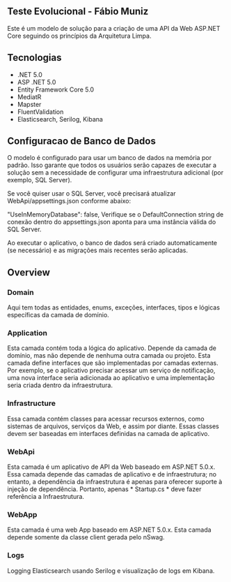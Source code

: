 ## Teste Evolucional - Fábio Muniz

Este é um modelo de solução para a criação de uma API da Web ASP.NET Core seguindo os princípios da Arquitetura Limpa.

## Tecnologias
* .NET 5.0
* ASP .NET 5.0
* Entity Framework Core 5.0
* MediatR
* Mapster
* FluentValidation
* Elasticsearch, Serilog, Kibana

## Configuracao de Banco de Dados

O modelo é configurado para usar um banco de dados na memória por padrão. 
Isso garante que todos os usuários serão capazes de executar a solução sem a necessidade de configurar uma infraestrutura adicional (por exemplo, SQL Server).

Se você quiser usar o SQL Server, você precisará atualizar WebApi/appsettings.json conforme abaixo:

  "UseInMemoryDatabase": false,
Verifique se o DefaultConnection string de conexão dentro do appsettings.json aponta para uma instância válida do SQL Server.

Ao executar o aplicativo, o banco de dados será criado automaticamente (se necessário) e as migrações mais recentes serão aplicadas.

## Overview

### Domain

Aqui tem todas as entidades, enums, exceções, interfaces, tipos e lógicas específicas da camada de domínio.

### Application

Esta camada contém toda a lógica do aplicativo. Depende da camada de domínio, mas não depende de nenhuma outra camada ou projeto. Esta camada define interfaces que são implementadas por camadas externas. Por exemplo, se o aplicativo precisar acessar um serviço de notificação, 
uma nova interface seria adicionada ao aplicativo e uma implementação seria criada dentro da infraestrutura.

### Infrastructure

Essa camada contém classes para acessar recursos externos, como sistemas de arquivos, serviços da Web, 
 e assim por diante. Essas classes devem ser baseadas em interfaces definidas na camada de aplicativo.

### WebApi

Esta camada é um aplicativo de API da Web baseado em ASP.NET 5.0.x. Essa camada depende das camadas de aplicativo e de infraestrutura; no entanto, a dependência da infraestrutura é apenas para oferecer suporte à injeção de dependência. 
Portanto, apenas * Startup.cs * deve fazer referência a Infraestrutura.

### WebApp

Esta camada é uma web App baseado em ASP.NET 5.0.x. Esta camada depende somente da classe client gerada pelo nSwag.

### Logs

Logging Elasticsearch usando Serilog e visualização de logs em Kibana.

